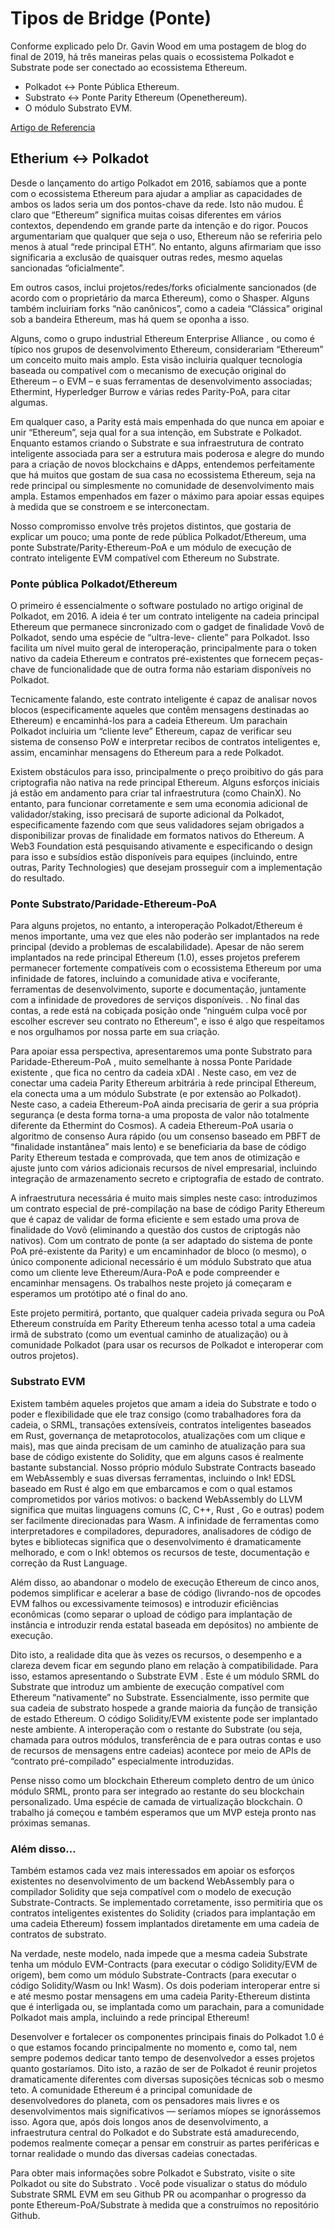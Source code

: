 # Tipos de Bridge (Ponte)

Conforme explicado pelo Dr. Gavin Wood em uma postagem de blog do final de 2019, há três maneiras pelas quais o ecossistema Polkadot e Substrate pode ser conectado ao ecossistema Ethereum.

- Polkadot ↔ Ponte Pública Ethereum.
- Substrato ↔ Ponte Parity Ethereum (Openethereum).
- O módulo Substrato EVM.

[Artigo de Referencia](https://medium.com/polkadot-network/polkadot-substrate-and-ethereum-f0bf1ccbfd13)

## Etherium ↔ Polkadot

Desde o lançamento do artigo Polkadot em 2016, sabíamos que a ponte com o ecossistema Ethereum para ajudar a ampliar as capacidades de ambos os lados seria um dos pontos-chave da rede. Isto não mudou. É claro que “Ethereum” significa muitas coisas diferentes em vários contextos, dependendo em grande parte da intenção e do rigor. Poucos argumentariam que qualquer que seja o uso, Ethereum não se referiria pelo menos à atual “rede principal ETH”. No entanto, alguns afirmariam que isso significaria a exclusão de quaisquer outras redes, mesmo aquelas sancionadas “oficialmente”.

Em outros casos, inclui projetos/redes/forks oficialmente sancionados (de acordo com o proprietário da marca Ethereum), como o Shasper. Alguns também incluiriam forks “não canônicos”, como a cadeia “Clássica” original sob a bandeira Ethereum, mas há quem se oponha a isso.

Alguns, como o grupo industrial Ethereum Enterprise Alliance , ou como é típico nos grupos de desenvolvimento Ethereum, considerariam “Ethereum” um conceito muito mais amplo. Esta visão incluiria qualquer tecnologia baseada ou compatível com o mecanismo de execução original do Ethereum – o EVM – e suas ferramentas de desenvolvimento associadas; Ethermint, Hyperledger Burrow e várias redes Parity-PoA, para citar algumas.

Em qualquer caso, a Parity está mais empenhada do que nunca em apoiar e unir “Ethereum”, seja qual for a sua intenção, em Substrate e Polkadot. Enquanto estamos criando o Substrate e sua infraestrutura de contrato inteligente associada para ser a estrutura mais poderosa e alegre do mundo para a criação de novos blockchains e dApps, entendemos perfeitamente que há muitos que gostam de sua casa no ecossistema Ethereum, seja na rede principal ou simplesmente no comunidade de desenvolvimento mais ampla. Estamos empenhados em fazer o máximo para apoiar essas equipes à medida que se constroem e se interconectam.

Nosso compromisso envolve três projetos distintos, que gostaria de explicar um pouco; uma ponte de rede pública Polkadot/Ethereum, uma ponte Substrate/Parity-Ethereum-PoA e um módulo de execução de contrato inteligente EVM compatível com Ethereum no Substrate.

### Ponte pública Polkadot/Ethereum

O primeiro é essencialmente o software postulado no artigo original de Polkadot, em 2016. A ideia é ter um contrato inteligente na cadeia principal Ethereum que permanece sincronizado com o gadget de finalidade Vovô de Polkadot, sendo uma espécie de “ultra-leve- cliente” para Polkadot. Isso facilita um nível muito geral de interoperação, principalmente para o token nativo da cadeia Ethereum e contratos pré-existentes que fornecem peças-chave de funcionalidade que de outra forma não estariam disponíveis no Polkadot.

Tecnicamente falando, este contrato inteligente é capaz de analisar novos blocos (especificamente aqueles que contêm mensagens destinadas ao Ethereum) e encaminhá-los para a cadeia Ethereum. Um parachain Polkadot incluiria um “cliente leve” Ethereum, capaz de verificar seu sistema de consenso PoW e interpretar recibos de contratos inteligentes e, assim, encaminhar mensagens do Ethereum para a rede Polkadot.

Existem obstáculos para isso, principalmente o preço proibitivo do gás para criptografia não nativa na rede principal Ethereum. Alguns esforços iniciais já estão em andamento para criar tal infraestrutura (como ChainX). No entanto, para funcionar corretamente e sem uma economia adicional de validador/staking, isso precisará de suporte adicional da Polkadot, especificamente fazendo com que seus validadores sejam obrigados a disponibilizar provas de finalidade em formatos nativos do Ethereum. A Web3 Foundation está pesquisando ativamente e especificando o design para isso e subsídios estão disponíveis para equipes (incluindo, entre outras, Parity Technologies) que desejam prosseguir com a implementação do resultado.

### Ponte Substrato/Paridade-Ethereum-PoA

Para alguns projetos, no entanto, a interoperação Polkadot/Ethereum é menos importante, uma vez que eles não poderão ser implantados na rede principal (devido a problemas de escalabilidade). Apesar de não serem implantados na rede principal Ethereum (1.0), esses projetos preferem permanecer fortemente compatíveis com o ecossistema Ethereum por uma infinidade de fatores, incluindo a comunidade ativa e vociferante, ferramentas de desenvolvimento, suporte e documentação, juntamente com a infinidade de provedores de serviços disponíveis. . No final das contas, a rede está na cobiçada posição onde “ninguém culpa você por escolher escrever seu contrato no Ethereum”, e isso é algo que respeitamos e nos orgulhamos por nossa parte em sua criação.

Para apoiar essa perspectiva, apresentaremos uma ponte Substrato para Paridade-Ethereum-PoA , muito semelhante à nossa Ponte Paridade existente , que fica no centro da cadeia xDAI . Neste caso, em vez de conectar uma cadeia Parity Ethereum arbitrária à rede principal Ethereum, ela conecta uma a um módulo Substrate (e por extensão ao Polkadot). Neste caso, a cadeia Ethereum-PoA ainda precisaria de gerir a sua própria segurança (e desta forma torna-a uma proposta de valor não totalmente diferente da Ethermint do Cosmos). A cadeia Ethereum-PoA usaria o algoritmo de consenso Aura rápido (ou um consenso baseado em PBFT de “finalidade instantânea” mais lento) e se beneficiaria da base de código Parity Ethereum testada e comprovada, que tem anos de otimização e ajuste junto com vários adicionais recursos de nível empresarial, incluindo integração de armazenamento secreto e criptografia de estado de contrato.

A infraestrutura necessária é muito mais simples neste caso: introduzimos um contrato especial de pré-compilação na base de código Parity Ethereum que é capaz de validar de forma eficiente e sem estado uma prova de finalidade do Vovô (eliminando a questão dos custos de criptogás não nativos). Com um contrato de ponte (a ser adaptado do sistema de ponte PoA pré-existente da Parity) e um encaminhador de bloco (o mesmo), o único componente adicional necessário é um módulo Substrato que atua como um cliente leve Ethereum/Aura-PoA e pode compreender e encaminhar mensagens. Os trabalhos neste projeto já começaram e esperamos um protótipo até o final do ano.

Este projeto permitirá, portanto, que qualquer cadeia privada segura ou PoA Ethereum construída em Parity Ethereum tenha acesso total a uma cadeia irmã de substrato (como um eventual caminho de atualização) ou à comunidade Polkadot (para usar os recursos de Polkadot e interoperar com outros projetos).

### Substrato EVM

Existem também aqueles projetos que amam a ideia do Substrate e todo o poder e flexibilidade que ele traz consigo (como trabalhadores fora da cadeia, o SRML, transações extensíveis, contratos inteligentes baseados em Rust, governança de metaprotocolos, atualizações com um clique e mais), mas que ainda precisam de um caminho de atualização para sua base de código existente do Solidity, que em alguns casos é realmente bastante substancial. Nosso próprio módulo Substrate Contracts baseado em WebAssembly e suas diversas ferramentas, incluindo o Ink! EDSL baseado em Rust é algo em que embarcamos e com o qual estamos comprometidos por vários motivos: o backend WebAssembly do LLVM significa que muitas linguagens comuns (C, C++, Rust , Go e outras) podem ser facilmente direcionadas para Wasm. A infinidade de ferramentas como interpretadores e compiladores, depuradores, analisadores de código de bytes e bibliotecas significa que o desenvolvimento é dramaticamente melhorado, e com o Ink! obtemos os recursos de teste, documentação e correção da Rust Language.

Além disso, ao abandonar o modelo de execução Ethereum de cinco anos, podemos simplificar e acelerar a base de código (livrando-nos de opcodes EVM falhos ou excessivamente teimosos) e introduzir eficiências econômicas (como separar o upload de código para implantação de instância e introduzir renda estatal baseada em depósitos) no ambiente de execução.

Dito isto, a realidade dita que às vezes os recursos, o desempenho e a clareza devem ficar em segundo plano em relação à compatibilidade. Para isso, estamos apresentando o Substrate EVM . Este é um módulo SRML do Substrate que introduz um ambiente de execução compatível com Ethereum “nativamente” no Substrate. Essencialmente, isso permite que sua cadeia de substrato hospede a grande maioria da função de transição de estado Ethereum. O código Solidity/EVM existente pode ser implantado neste ambiente. A interoperação com o restante do Substrate (ou seja, chamada para outros módulos, transferência de e para outras contas e uso de recursos de mensagens entre cadeias) acontece por meio de APIs de “contrato pré-compilado” especialmente introduzidas.

Pense nisso como um blockchain Ethereum completo dentro de um único módulo SRML, pronto para ser integrado ao restante do seu blockchain personalizado. Uma espécie de camada de virtualização blockchain. O trabalho já começou e também esperamos que um MVP esteja pronto nas próximas semanas.

### Além disso…

Também estamos cada vez mais interessados ​​em apoiar os esforços existentes no desenvolvimento de um backend WebAssembly para o compilador Solidity que seja compatível com o modelo de execução Substrate-Contracts. Se implementado corretamente, isso permitiria que os contratos inteligentes existentes do Solidity (criados para implantação em uma cadeia Ethereum) fossem implantados diretamente em uma cadeia de contratos de substrato.

Na verdade, neste modelo, nada impede que a mesma cadeia Substrate tenha um módulo EVM-Contracts (para executar o código Solidity/EVM de origem), bem como um módulo Substrate-Contracts (para executar o código Solidity/Wasm ou Ink! Wasm). Os dois poderiam interoperar entre si e até mesmo postar mensagens em uma cadeia Parity-Ethereum distinta que é interligada ou, se implantada como um parachain, para a comunidade Polkadot mais ampla, incluindo a rede principal Ethereum!

Desenvolver e fortalecer os componentes principais finais do Polkadot 1.0 é o que estamos focando principalmente no momento e, como tal, nem sempre podemos dedicar tanto tempo de desenvolvedor a esses projetos quanto gostaríamos. Dito isto, a razão de ser de Polkadot é reunir projetos dramaticamente diferentes com diversas suposições técnicas sob o mesmo teto. A comunidade Ethereum é a principal comunidade de desenvolvedores do planeta, com os pensadores mais livres e os desenvolvimentos mais significativos — seríamos míopes se ignorássemos isso. Agora que, após dois longos anos de desenvolvimento, a infraestrutura central do Polkadot e do Substrate está amadurecendo, podemos realmente começar a pensar em construir as partes periféricas e tornar realidade o mundo das diversas cadeias conectadas.

Para obter mais informações sobre Polkadot e Substrato, visite o site Polkadot ou site do Substrato . Você pode visualizar o status do módulo Substrate SRML EVM em seu Github PR ou acompanhar o progresso da ponte Ethereum-PoA/Substrate à medida que a construímos no repositório Github.
